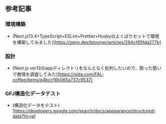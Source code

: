 ## 参考記事
### 環境構築
- (Next.js13.4+TypeScript+ESLint+Prettier+Huskyのよくばりセットで環境を構築してみました)[https://zenn.dev/bloomer/articles/294cf65fda277b]
### 設計
- (Next.js ver13のappディレクトリをなんとなく批判したいので、酔った勢いで敵情を調査してみた)[https://qiita.com/FAL-coffee/items/e4bcc16b065a737c9537]

### GFJ構造化データテスト
- (構造化データをテスト)[https://developers.google.com/search/docs/appearance/structured-data?hl=ja]